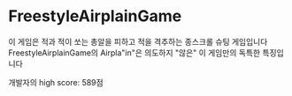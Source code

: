 # FreestyleAirplainGame

이 게임은 적과 적이 쏘는 총알을 피하고 적을 격추하는 종스크롤 슈팅 게임입니다  
FreestyleAirplainGame의 Airpla"in"은 의도하지 "않은" 이 게임만의 독특한 특징입니다  

개발자의 high score: 589점
